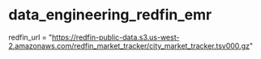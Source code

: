 # data_engineering_redfin_emr

redfin_url = "https://redfin-public-data.s3.us-west-2.amazonaws.com/redfin_market_tracker/city_market_tracker.tsv000.gz"
